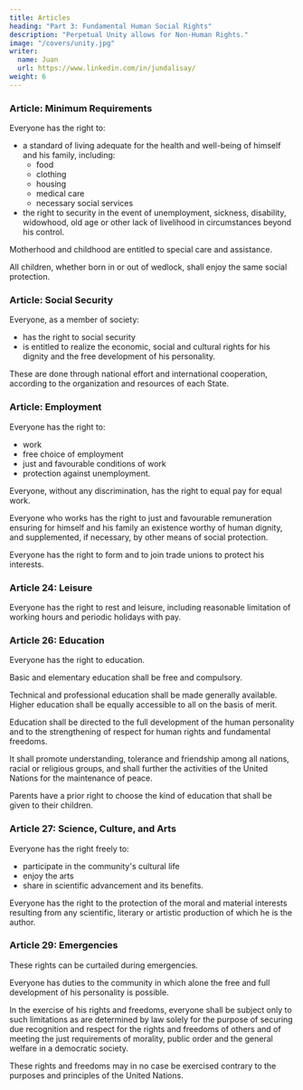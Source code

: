 ```yaml
---
title: Articles
heading: "Part 3: Fundamental Human Social Rights"
description: "Perpetual Unity allows for Non-Human Rights."
image: "/covers/unity.jpg"
writer:
  name: Juan
  url: https://www.linkedin.com/in/jundalisay/
weight: 6
---
```



### Article: Minimum Requirements

Everyone has the right to:
- a standard of living adequate for the health and well-being of himself and his family, including:
  - food
  - clothing
  - housing
  - medical care
  - necessary social services
- the right to security in the event of unemployment, sickness, disability, widowhood, old age or other lack of livelihood in circumstances beyond his control.

Motherhood and childhood are entitled to special care and assistance. 

All children, whether born in or out of wedlock, shall enjoy the same social protection.


### Article: Social Security

Everyone, as a member of society:
- has the right to social security
- is entitled to realize the economic, social and cultural rights for his dignity and the free development of his personality.

These are done through national effort and international cooperation, according to the organization and resources of each State.



### Article: Employment

Everyone has the right to:
- work
- free choice of employment
- just and favourable conditions of work
- protection against unemployment.

Everyone, without any discrimination, has the right to equal pay for equal work.

Everyone who works has the right to just and favourable remuneration ensuring for himself and his family an existence worthy of human dignity, and supplemented, if necessary, by other means of social protection.

Everyone has the right to form and to join trade unions to protect his interests.


### Article 24: Leisure

Everyone has the right to rest and leisure, including reasonable limitation of working hours and periodic holidays with pay.



### Article 26: Education

Everyone has the right to education. 

Basic and elementary education shall be free<!-- , at least in the elementary and fundamental stages. Elementary education shall be --> and compulsory. 

Technical and professional education shall be made generally available. Higher education shall be equally accessible to all on the basis of merit.

Education shall be directed to the full development of the human personality and to the strengthening of respect for human rights and fundamental freedoms. 

It shall promote understanding, tolerance and friendship among all nations, racial or religious groups, and shall further the activities of the United Nations for the maintenance of peace.

Parents have a prior right to choose the kind of education that shall be given to their children.


### Article 27: Science, Culture, and Arts

Everyone has the right freely to:
- participate in the community's cultural life
- enjoy the arts
- share in scientific advancement and its benefits.

Everyone has the right to the protection of the moral and material interests resulting from any scientific, literary or artistic production of which he is the author.



### Article 29: Emergencies

These rights can be curtailed during emergencies. 


Everyone has duties to the community in which alone the free and full development of his personality is possible.

In the exercise of his rights and freedoms, everyone shall be subject only to such limitations as are determined by law solely for the purpose of securing due recognition and respect for the rights and freedoms of others and of meeting the just requirements of morality, public order and the general welfare in a democratic society.

These rights and freedoms may in no case be exercised contrary to the purposes and principles of the United Nations.

